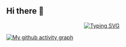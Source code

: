 ## Hi there 👋

<!--
**SweerItTer/SweerItTer** is a ✨ _special_ ✨ repository because its `README.md` (this file) appears on your GitHub profile.

Here are some ideas to get you started:

- 🔭 I’m currently working on ...
- 🌱 I’m currently learning ...
- 👯 I’m looking to collaborate on ...
- 🤔 I’m looking for help with ...
- 💬 Ask me about ...
- 📫 How to reach me: ...
- 😄 Pronouns: ...
- ⚡ Fun fact: ...
-->
<!-- 自打印文字 -->
<p align="center">
  <a href="https://git.io/typing-svg"><img src="https://readme-typing-svg.demolab.com?font=Fira+Code&pause=1000&center=true&multiline=true&repeat=false&width=500&height=100&lines=Welcome+to+my+GitHub+profile;Found+a+repository+you+like%3F;+Feel+free+to+give+it+a+star!+%F0%9F%8C%9F" alt="Typing SVG" /></a>
</p>

<!-- 活动图 -->
[![My github activity graph](https://github-readme-activity-graph.vercel.app/graph?username=SweerItTer&theme=rogue&custom_title=Activity%20graph&hide_border=true)](https://github.com/ashutosh00710/github-readme-activity-graph)
